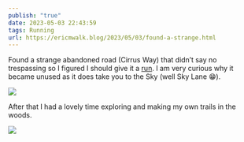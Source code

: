 ```yaml
---
publish: "true"
date: 2023-05-03 22:43:59
tags: Running
url: https://ericmwalk.blog/2023/05/03/found-a-strange.html
---
```


Found a strange abandoned road (Cirrus Way) that didn’t say no trespassing so I figured I should give it a [run](http://www.strava.com/activities/9003439442). I am very curious why it became unused as it does take you to the Sky (well Sky Lane 😁).

![](https://ericmwalk.blog/uploads/2023/2a84251068.jpg)

After that I had a lovely time exploring and making my own trails in the woods.

![](https://ericmwalk.blog/uploads/2023/62a90ce4f7.jpg)